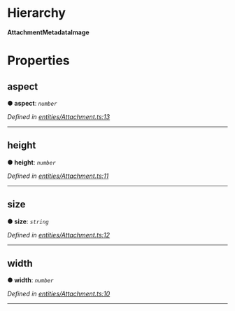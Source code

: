

# Hierarchy

**AttachmentMetadataImage**

# Properties

<a id="aspect"></a>

##  aspect

**● aspect**: *`number`*

*Defined in [entities/Attachment.ts:13](https://github.com/lagunehq/core/blob/dae58ab/src/entities/Attachment.ts#L13)*

___
<a id="height"></a>

##  height

**● height**: *`number`*

*Defined in [entities/Attachment.ts:11](https://github.com/lagunehq/core/blob/dae58ab/src/entities/Attachment.ts#L11)*

___
<a id="size"></a>

##  size

**● size**: *`string`*

*Defined in [entities/Attachment.ts:12](https://github.com/lagunehq/core/blob/dae58ab/src/entities/Attachment.ts#L12)*

___
<a id="width"></a>

##  width

**● width**: *`number`*

*Defined in [entities/Attachment.ts:10](https://github.com/lagunehq/core/blob/dae58ab/src/entities/Attachment.ts#L10)*

___

